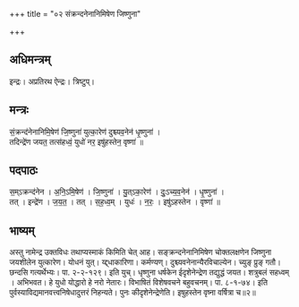 +++
title = "०२ संक्रन्दनेनानिमिषेण जिष्णुना"

+++
## अधिमन्त्रम्
इन्द्रः। अप्रतिरथ ऐन्द्रः। त्रिष्टुप्।

## मन्त्रः
सं॒क्रन्द॑नेनानिमि॒षेण॑ जि॒ष्णुना॑ युत्का॒रेण॑ दुश्च्यव॒नेन॑ धृ॒ष्णुना॑ ।  
तदिन्द्रे॑ण जयत॒ तत्स॑हध्वं॒ युधो॑ नर॒ इषु॑हस्तेन॒ वृष्णा॑ ॥

## पदपाठः
स॒म्ऽक्रन्द॑नेन । अ॒नि॒ऽमि॒षेण॑ । जि॒ष्णुना॑ । यु॒त्ऽका॒रेण॑ । दुः॒ऽच्य॒व॒नेन॑ । धृ॒ष्णुना॑ ।  
तत् । इन्द्रे॑ण । ज॒य॒त॒ । तत् । स॒ह॒ध्व॒म् । युधः॑ । न॒रः॒ । इषु॑ऽहस्तेन । वृष्णा॑ ॥

## भाष्यम्
अस्तु नामेन्द्र उक्तविधः तथाप्यस्माकं किमिति चेत् आह। सङ्क्रन्दनेनानिमिषेण चोक्तलक्षणेन जिष्णुना जयशीलेन युत्कारेण। योधनं युत्। य्द्द्धाकारिणा। कर्मण्यण्। दुश्च्यवनेनान्यैरविचाल्येन। च्युङ् प्रुङ् गतौ। छन्दसि गत्यर्थेभ्यः। पा. २-२-१२९। इति युच्। धृष्णुना धर्षकेन ईदृशेनेन्द्रेण तद्युद्धं जयत। शत्रुबलं सहध्वम् । अभिभवत। हे युधो योद्धारो हे नरो नेतारः। विभाषितं विशेषवचने बहुवचनम्। पा. ८-१-७४। इति पुर्वस्याविद्यमानवत्त्वनिषेधादुत्तरं निहन्यते। पुनः कीदृशेनेन्द्रेणेति। इषुहस्तेन वृष्ना वर्षित्रा च॥२॥